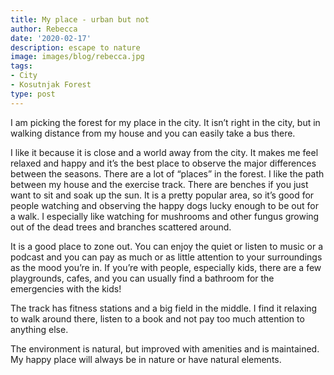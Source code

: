 ```yaml
---
title: My place - urban but not
author: Rebecca
date: '2020-02-17'
description: escape to nature 
image: images/blog/rebecca.jpg
tags:
- City
- Kosutnjak Forest
type: post
---
```



I am picking the forest for my place in the city. It isn’t right in the city, but in walking distance from my house and you can easily take a bus there.

I like it because it is close and a world away from the city. It makes me feel relaxed and happy and it’s the best place to observe the major differences between the seasons. There are a lot of “places” in the forest. I like the path between my house and the exercise track. There are benches if you just want to sit and soak up the sun. It is a pretty popular area, so it’s good for people watching and observing the happy dogs lucky enough to be out for a walk. I especially like watching for mushrooms and other fungus growing out of the dead trees and branches scattered around. 

It is a good place to zone out. You can enjoy the quiet or listen to music or a podcast and you can pay as much or as little attention to your surroundings as the mood you’re in. If you’re with people, especially kids, there are a few playgrounds, cafes, and you can usually find a bathroom for the emergencies with the kids! 

The track has fitness stations and a big field in the middle. I find it relaxing to walk around there, listen to a book and not pay too much attention to anything else. 

The environment is natural, but improved with amenities and is maintained. My happy place will always be in nature or have natural elements.